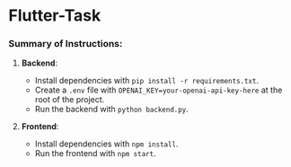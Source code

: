 # Flutter-Task
 
### Summary of Instructions:
1. **Backend**:
   - Install dependencies with `pip install -r requirements.txt`.
   - Create a `.env` file with `OPENAI_KEY=your-openai-api-key-here` at the root of the project.
   - Run the backend with `python backend.py`.
   
2. **Frontend**:
   - Install dependencies with `npm install`.
   - Run the frontend with `npm start`.
   
